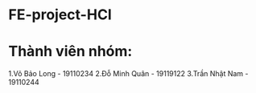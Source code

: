 # FE-project-HCI
# Thành viên nhóm:
 1.Võ Bảo Long - 19110234
 2.Đỗ Minh Quân - 19119122
 3.Trần Nhật Nam - 19110244
